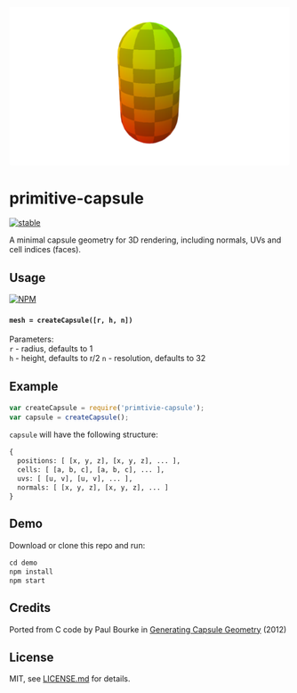 ![](thumb.png)

# primitive-capsule

[![stable](http://badges.github.io/stability-badges/dist/stable.svg)](http://github.com/badges/stability-badges)

A minimal capsule geometry for 3D rendering, including normals, UVs and cell indices (faces).

## Usage

[![NPM](https://nodei.co/npm/primitive-capsule.png)](https://www.npmjs.com/package/primitive-capsule)

#### `mesh = createCapsule([r, h, n])`

Parameters:  
`r` - radius, defaults to 1  
`h` - height, defaults to r/2
`n` - resolution, defaults to 32

## Example

```javascript
var createCapsule = require('primtivie-capsule');
var capsule = createCapsule();
```

`capsule` will have the following structure:

```
{
  positions: [ [x, y, z], [x, y, z], ... ],
  cells: [ [a, b, c], [a, b, c], ... ],
  uvs: [ [u, v], [u, v], ... ],
  normals: [ [x, y, z], [x, y, z], ... ]
}
```

## Demo

Download or clone this repo and run:

```
cd demo
npm install
npm start
```

## Credits

Ported from C code by Paul Bourke in [Generating Capsule Geometry](http://paulbourke.net/geometry/capsule/) (2012)

## License

MIT, see [LICENSE.md](http://github.com/vorg/primitive-capsule/blob/master/LICENSE.md) for details.
